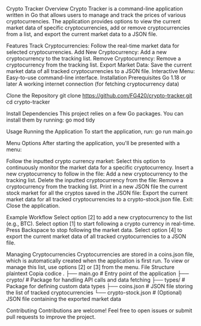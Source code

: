 Crypto Tracker
Overview
Crypto Tracker is a command-line application written in Go that allows users to manage and track the prices of various cryptocurrencies. The application provides options to view the current market data of specific cryptocurrencies, add or remove cryptocurrencies from a list, and export the current market data to a JSON file.

Features
Track Cryptocurrencies: Follow the real-time market data for selected cryptocurrencies.
Add New Cryptocurrency: Add a new cryptocurrency to the tracking list.
Remove Cryptocurrency: Remove a cryptocurrency from the tracking list.
Export Market Data: Save the current market data of all tracked cryptocurrencies to a JSON file.
Interactive Menu: Easy-to-use command-line interface.
Installation
Prerequisites
Go 1.18 or later
A working internet connection (for fetching cryptocurrency data)


Clone the Repository
git clone https://github.com/FG420/crypto-tracker.git
cd crypto-tracker

Install Dependencies
This project relies on a few Go packages. You can install them by running:
go mod tidy

Usage
Running the Application
To start the application, run:
go run main.go


Menu Options
After starting the application, you'll be presented with a menu:

Follow the inputted crypto currency market: Select this option to continuously monitor the market data for a specific cryptocurrency.
Insert a new cryptocurrency to follow in the file: Add a new cryptocurrency to the tracking list.
Delete the inputted cryptocurrency from the file: Remove a cryptocurrency from the tracking list.
Print in a new JSON file the current stock market for all the cryptos saved in the JSON file: Export the current market data for all tracked cryptocurrencies to a crypto-stock.json file.
Exit: Close the application.

Example Workflow
Select option [2] to add a new cryptocurrency to the list (e.g., BTC).
Select option [1] to start following a crypto currency in real-time.
Press Backspace to stop following the market data.
Select option [4] to export the current market data of all tracked cryptocurrencies to a JSON file.

Managing Cryptocurrencies
Cryptocurrencies are stored in a coins.json file, which is automatically created when the application is first run.
To view or manage this list, use options [2] or [3] from the menu.
File Structure
plaintext
Copia codice
.
├── main.go               # Entry point of the application
├── crypto/               # Package for handling API calls and data fetching
├── types/                # Package for defining custom data types
├── coins.json            # JSON file storing the list of tracked cryptocurrencies
└── crypto-stock.json     # (Optional) JSON file containing the exported market data

Contributing
Contributions are welcome! Feel free to open issues or submit pull requests to improve the project.
